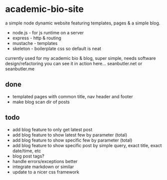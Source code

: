 # academic-bio-site

a simple node dynamic website featuring templates, pages & a simple blog.

* node.js - for js runtime on a server
* express - http & routing
* mustache - templates
* skeleton - boilerplate css so default is neat

currently used for my academic bio & blog, super simple, needs software design/refactoring
you can see it in action here... seanbutler.net or seanbutler.me

done
---

* templated pages with common title, nav header and footer
* make blog scan dir of posts

todo
---

* add blog feature to only get latest post
* add blog feature to show latest few by parameter (total)
* add blog feature to show specific few by parameter (total)
* add blog feature to show specific post by simple query, exact title, exact date/time, etc
* blog post tags?
* handle errors/exceptions better
* integrate markdown or similar
* update to a nicer css framework
